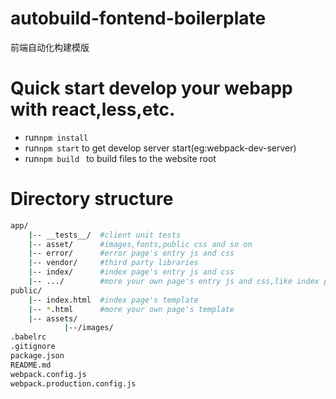 # autobuild-fontend-boilerplate
前端自动化构建模版

Quick start develop your webapp with react,less,etc.
===
- run`npm install`
- run`npm start` to get develop server start(eg:webpack-dev-server)
- run`npm build ` to build files to the website root

Directory structure
===

```sh
app/
    |-- __tests__/  #client unit tests
    |-- asset/      #images,fonts,public css and so on
    |-- error/      #error page's entry js and css
    |-- vendor/     #third party libraries
    |-- index/      #index page's entry js and css
    |-- .../        #more your own page's entry js and css,like index page
public/
    |-- index.html  #index page's template
    |-- *.html      #more your own page's template
    |-- assets/
    		|--/images/
.babelrc
.gitignore
package.json
README.md
webpack.config.js
webpack.production.config.js
 
```


